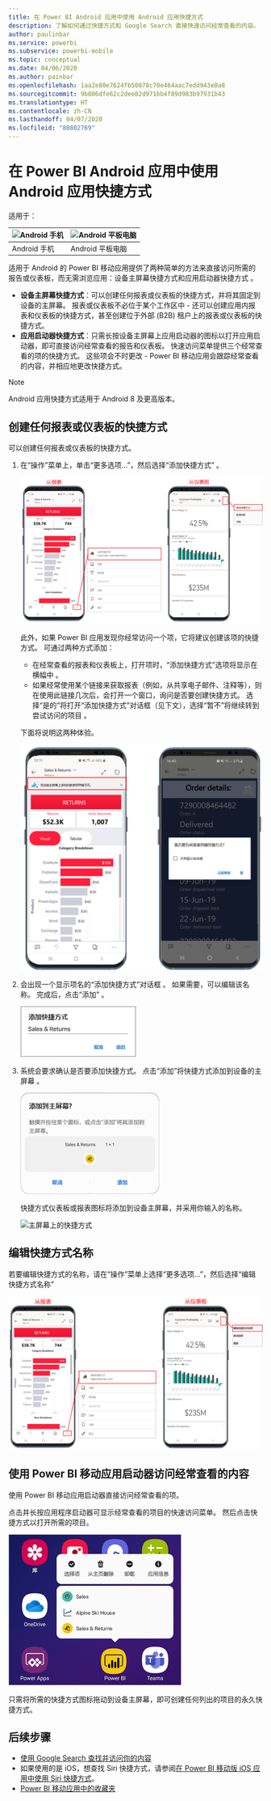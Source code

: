 ```yaml
---
title: 在 Power BI Android 应用中使用 Android 应用快捷方式
description: 了解如何通过快捷方式和 Google Search 直接快速访问经常查看的内容。
author: paulinbar
ms.service: powerbi
ms.subservice: powerbi-mobile
ms.topic: conceptual
ms.date: 04/06/2020
ms.author: painbar
ms.openlocfilehash: 1aa2e80e7624fb50878c70e464aac7edd943e0a8
ms.sourcegitcommit: 9b806dfe62c2dee82d971bb4f89d983b97931b43
ms.translationtype: HT
ms.contentlocale: zh-CN
ms.lasthandoff: 04/07/2020
ms.locfileid: "80802769"
---
```

# <a name="use-android-app-shortcuts-in-the-power-bi-android-app"></a>在 Power BI Android 应用中使用 Android 应用快捷方式

适用于：

| ![Android 手机](./media/mobile-app-quick-access-shortcuts/android-logo-40-px.png) | ![Android 平板电脑](./media/mobile-app-quick-access-shortcuts/android-logo-40-px.png) |
|:--- |:--- |
| Android 手机 |Android 平板电脑 |

适用于 Android 的 Power BI 移动应用提供了两种简单的方法来直接访问所需的报告或仪表板，而无需浏览应用：设备主屏幕快捷方式和应用启动器快捷方式   。
 * **设备主屏幕快捷方式**：可以创建任何报表或仪表板的快捷方式，并将其固定到设备的主屏幕。 报表或仪表板不必位于某个工作区中 - 还可以创建应用内报表和仪表板的快捷方式，甚至创建位于外部 (B2B) 租户上的报表或仪表板的快捷方式。
 * **应用启动器快捷方式**：只需长按设备主屏幕上应用启动器的图标以打开应用启动器，即可直接访问经常查看的报告和仪表板。 快速访问菜单提供三个经常查看的项的快捷方式。 这些项会不时更改 - Power BI 移动应用会跟踪经常查看的内容，并相应地更改快捷方式。

 >[!NOTE]
 >Android 应用快捷方式适用于 Android 8 及更高版本。

## <a name="create-a-shortcut-to-any-report-or-dashboard"></a>创建任何报表或仪表板的快捷方式

可以创建任何报表或仪表板的快捷方式。

1. 在“操作”菜单上，单击“更多选项...”，然后选择“添加快捷方式”   。

   ![添加快捷方式操作菜单](media/mobile-app-quick-access-shortcuts/mobile-add-shortcut-action-menu.png)

   此外，如果 Power BI 应用发现你经常访问一个项，它将建议创建该项的快捷方式。 可通过两种方式添加：
   * 在经常查看的报表和仪表板上，打开项时，“添加快捷方式”选项将显示在横幅中  。
   * 如果经常使用某个链接来获取报表（例如，从共享电子邮件、注释等），则在使用此链接几次后，会打开一个窗口，询问是否要创建快捷方式。 选择“是的”将打开“添加快捷方式”对话框（见下文），选择“暂不”将继续转到尝试访问的项目    。
   
   下面将说明这两种体验。

   ![添加快捷方式横幅](media/mobile-app-quick-access-shortcuts/mobile-add-shortcut-banner.png)


 1. 会出现一个显示项名的“添加快捷方式”对话框  。 如果需要，可以编辑该名称。 完成后，点击“添加”  。

    ![添加快捷方式对话框](media/mobile-app-quick-access-shortcuts/mobile-add-shortcut-dialog.png)

1. 系统会要求确认是否要添加快捷方式。 点击“添加”将快捷方式添加到设备的主屏幕  。

   ![确认快捷方式](media/mobile-app-quick-access-shortcuts/mobile-confirm-shortcut.png)

   快捷方式仪表板或报表图标将添加到设备主屏幕，并采用你输入的名称。

   ![主屏幕上的快捷方式](media/mobile-app-quick-access-shortcuts/mobile-shortcut-on-home-screen.png)

## <a name="edit-the-shortcut-name"></a>编辑快捷方式名称

若要编辑快捷方式的名称，请在“操作”菜单上选择“更多选项...”，然后选择“编辑快捷方式名称”  

 ![编辑快捷方式名称](media/mobile-app-quick-access-shortcuts/mobile-edit-shortcut.png)

## <a name="use-the-power-bi-mobile-app-launcher-to-access-frequently-viewed-content"></a>使用 Power BI 移动应用启动器访问经常查看的内容

使用 Power BI 移动应用启动器直接访问经常查看的项。

点击并长按应用程序启动器可显示经常查看的项目的快速访问菜单。 然后点击快捷方式以打开所需的项目。

![移动应用启动器的快速访问菜单](media/mobile-app-quick-access-shortcuts/mobile-shortcut-from-quick-access-menu.png)

只需将所需的快捷方式图标拖动到设备主屏幕，即可创建任何列出的项目的永久快捷方式。

## <a name="next-steps"></a>后续步骤
* [使用 Google Search 查找并访问你的内容](mobile-app-find-access-google-search.md)
* 如果使用的是 iOS，想查找 Siri 快捷方式，请参阅[在 Power BI 移动版 iOS 应用中使用 Siri 快捷方式](mobile-apps-ios-siri-shortcuts.md)。
* [Power BI 移动应用中的收藏夹](mobile-apps-favorites.md)

